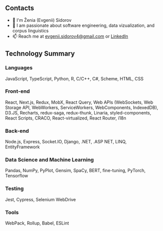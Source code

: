 ## Contacts
- 👋 I'm Ženia (Evgenii) Sidorov
- 🔭 I am passionate about software engineering, data vizualization, and corpus linguistics
- 📫 Reach me at <evgenii.sidorov4@gmail.com> or [LinkedIn](https://www.linkedin.com/in/evgenii-sidorov/)

## Technology Summary

### Languages

JavaScript, TypeScript, Python, R, C/C++, C#, Scheme, HTML, CSS

### Front-end

React, Next.js, Redux, MobX, React Query, Web APIs (WebSockets, Web Storage API, WebWorkers, ServiceWorkers, WebComponents, IndexedDB), D3.JS, Recharts, redux-saga, redux-thunk, Linaria, styled-components, React Scripts, CRACO, React-virtualized, React Router, i18n

### Back-end

Node.js, Express, Socket.IO, Django, .NET, .ASP NET, LINQ, EntityFramework

### Data Science and Machine Learning 

Pandas, NumPy, PyPlot, Gensim, SpaCy, BERT, fine-tuning, PyTorch, Tensorflow

### Testing

Jest, Cypress, Selenium WebDrive

### Tools

WebPack, Rollup, Babel, ESLint


<!--
**evgeniisidorov/evgeniisidorov** is a ✨ _special_ ✨ repository because its `README.md` (this file) appears on your GitHub profile.

Here are some ideas to get you started:

- 🔭 I’m currently working on ...
- 🌱 I’m currently learning ...
- 👯 I’m looking to collaborate on ...
- 🤔 I’m looking for help with ...
- 💬 Ask me about ...
- 📫 How to reach me: ...
- 😄 Pronouns: ...
- ⚡ Fun fact: ...
-->
